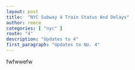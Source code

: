 ```yaml
---
layout: post
title:  "NYC Subway 4 Train Status And Delays"
author: reece
categories: [ "nyc" ]
route: "4"
description: "Updates to 4"
first_paragraph: "Updates to No. 4"
---
```


fwfwwefw
